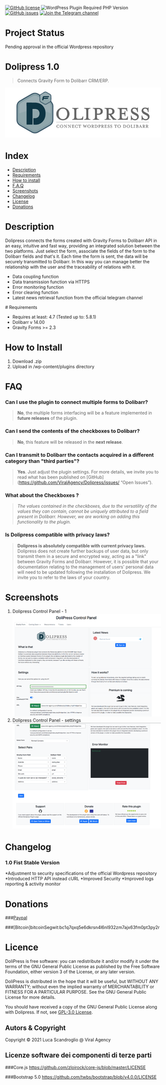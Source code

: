 [![GitHub license](https://img.shields.io/github/license/ViralAgency/Dolipress)](https://github.com/ViralAgency/Dolipress/blob/main/LICENSE)
![WordPress Plugin Required PHP Version](https://img.shields.io/wordpress/plugin/required-php/bbpress)
[![GitHub issues](https://img.shields.io/github/issues/ViralAgency/Dolipress)](https://github.com/ViralAgency/Dolipress/issues)
[![Join the Telegram channel](https://img.shields.io/badge/Telegram-dolipress-blue)](https://t.me/dolipress)



# Project Status

Pending approval in the official Wordpress repository

# Dolipress 1.0

> Connects Gravity Form to Dolibarr CRM/ERP.

![Dolipress Logo](/img/Dolipress-Logo.png)

# Index
- [Description](#description)
- [Requirements](#requirements)
- [How to install](#how-to-install)
- [F.A.Q](#FAQ)
- [Screenshots](#screenshots)
- [Changelog](#changelog)
- [License](#license)
- [Donations](#donations)

# Description 

Dolipress connects the forms created with Gravity Forms to Dolibarr API in an easy, intuitive and fast way, providing an integrated solution between the two platforms. Just select the form, associate the fields of the form to the Dolibarr fields and that's it. Each time the form is sent, the data will be securely transmitted to Dolibarr. In this way you can manage better the relationship with the user and the traceability of relations with it.

* Data coupling function
* Data transmission function via HTTPS
* Error monitoring function
* Error clearing function
* Latest news retrieval function from the official telegram channel

# Requirements

* Requires at least: 4.7 (Tested up to: 5.8.1)
* Dolibarr v 14.00
* Gravity Forms >= 2.3 

# How to Install

1. Download .zip
2. Upload in /wp-content/plugins directory

# FAQ 

### Can I use the plugin to connect multiple forms to Dolibarr?

>**No**, the multiple forms interfacing will be a feature implemented in **future releases** of the plugin.

### Can I send the contents of the checkboxes to Dolibarr?

>**No**, this feature will be released in the **next release**.

### Can I transmit to Dolibarr the contacts acquired in a different category than "third parties"?

>**Yes**. Just adjust the plugin settings. For more details, we invite you to read what has been published on [GitHub] (https://github.com/ViralAgency/Dolipress/issues/ “Open Issues”).

### What about the Checkboxes ?

>*The values contained in the checkboxes, due to the versatility of the values they can contain, cannot be uniquely attributed to a field present in Dolibarr. However, we are working on adding this functionality to the plugin.*

### Is Dolipress compatible with privacy laws?

>**Dolipress is absolutely compatible with current privacy laws.** Dolipress does not create further backups of user data, but only transmit them in a secure and encrypted way, acting as a "link" between Gravity Forms and Dolibarr. However, it is possible that your documentation relating to the management of users' personal data will need to be updated following the installation of Dolipress. We invite you to refer to the laws of your country.

# Screenshots

1. Dolipress Control Panel - 1
![Dolipress Control Panel](/assets/screenshot-1.png)
2. Dolipress Control Panel - settings
![Dolipress Control Panel](/assets/screenshot-2.png)

# Changelog 

### 1.0 Fist Stable Version
*Adjustment to security specifications of the official Wordpress repository
*Introduced HTTP API instead cURL
*Improved Security
*Improved logs reporting & activity monitor 

# Donations 

###[Paypal](https://www.paypal.com/donate/?hosted_button_id=GZ6Q8)

###[Bitcoin]bitcoinSegwit:bc1q7qxq5e6dkrsn4l6nl932zm7ajx63fm0pt3py2r


# Licence

DoliPress is free software: you can redistribute it and/or modify
it under the terms of the GNU General Public License as published by
the Free Software Foundation, either version 3 of the License, or
any later version.
 
DoliPress is distributed in the hope that it will be useful,
but WITHOUT ANY WARRANTY; without even the implied warranty of
MERCHANTABILITY or FITNESS FOR A PARTICULAR PURPOSE. See the
GNU General Public License for more details.
 
You should have received a copy of the GNU General Public License
along with Dolipress. If not, see [GPL-3.0 License](https://www.gnu.org/licenses/gpl-3.0.html).

## Autors & Copyright

Copyright © 2021 Luca Scandroglio @ Viral Agency  

## Licenze software dei componenti di terze parti

###Core.js https://github.com/zloirock/core-js/blob/master/LICENSE

###Bootstrap 5.0 https://github.com/twbs/bootstrap/blob/v4.0.0/LICENSE

